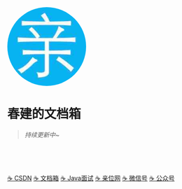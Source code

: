 <img width="180px" style="border-radius: 50%" bor src="./imgs/qin_200x200.jpg">

# 春建的文档箱


> _持续更新中~_

<br>

<br>

<span id="busuanzi_container_site_pv" style='display:none'>
    👀 本站总访问量:<span id="busuanzi_value_site_pv"></span> 次
</span>
<span id="busuanzi_container_site_uv" style='display:none'>
    | 🚴 本站总访客数:<span id="busuanzi_value_site_uv"></span> 人
</span>

<br>

[☕️ CSDN](https://yangchunjian.blog.csdn.net)
[☕️ 文档箱](https://www.yangchunjian.com/docbook/#/guide/)
[☕️ Java面试](https://javainterview.cn)
[☕️ 亲位网](https://dearlocation.com)
[☕️ 微信号](https://www.yangchunjian.com/docbook/imgs/dearlocation.jpeg)
[☕️ 公众号](https://www.yangchunjian.com/docbook/imgs/qrcode_for_gh_8756901e5b12_344.jpg)

